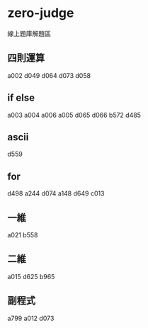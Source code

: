 # zero-judge
線上題庫解題區

## 四則運算
a002
d049
d064
d073
d058

## if else
a003
a004
a006
a005
d065
d066
b572
d485

## ascii
d559

## for
d498
a244
d074
a148
d649
c013

## 一維
a021
b558

## 二維
a015
d625
b965

## 副程式
a799
a012
d073